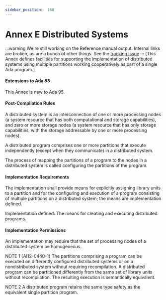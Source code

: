 ```yaml
---
sidebar_position:  168
---
```


# Annex E Distributed Systems

:::warning
We're still working on the Reference manual output.  Internal links are broken,
as are a bunch of other things.
See the [tracking issue](https://github.com/ada-lang-io/ada-lang-io/issues/20)
:::
[This Annex defines facilities for supporting the implementation of distributed systems using multiple partitions working cooperatively as part of a single Ada program.] 


#### Extensions to Ada 83

This Annex is new to Ada 95. 


#### Post-Compilation Rules

A distributed system is an interconnection of one or more processing nodes (a system resource that has both computational and storage capabilities), and zero or more storage nodes (a system resource that has only storage capabilities, with the storage addressable by one or more processing nodes).

A distributed program comprises one or more partitions that execute independently (except when they communicate) in a distributed system.

The process of mapping the partitions of a program to the nodes in a distributed system is called configuring the partitions of the program. 


#### Implementation Requirements

The implementation shall provide means for explicitly assigning library units to a partition and for the configuring and execution of a program consisting of multiple partitions on a distributed system; the means are implementation defined. 

Implementation defined: The means for creating and executing distributed programs.


#### Implementation Permissions

An implementation may require that the set of processing nodes of a distributed system be homogeneous.

NOTE 1   {AI12-0440-1} The partitions comprising a program can be executed on differently configured distributed systems or on a nondistributed system without requiring recompilation. A distributed program can be partitioned differently from the same set of library units without recompilation. The resulting execution is semantically equivalent.

NOTE 2   A distributed program retains the same type safety as the equivalent single partition program.

